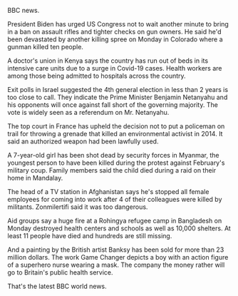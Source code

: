 BBC news.

President Biden has urged US Congress not to wait another minute to bring in a ban on assault rifles and tighter checks on gun owners. He said he'd been devastated by another killing spree on Monday in Colorado where a gunman killed ten people.

A doctor's union in Kenya says the country has run out of beds in its intensive care units due to a surge in Covid-19 cases. Health workers are among those being admitted to hospitals across the country.

Exit polls in Israel suggested the 4th general election in less than 2 years is too close to call. They indicate the Prime Minister Benjamin Netanyahu and his opponents will once against fall short of the governing majority. The vote is widely seen as a referendum on Mr. Netanyahu.

The top court in France has upheld the decision not to put a policeman on trail for throwing a grenade that killed an environmental activist in 2014. It said an authorized weapon had been lawfully used. 

A 7-year-old girl has been shot dead by security forces in Myanmar, the youngest person to have been killed during the protest against February's military coup. Family members said the child died during a raid on their home in Mandalay.

The head of a TV station in Afghanistan says he's stopped all female employees for coming into work after 4 of their colleagues were killed by militants. Zonmilertifi said it was too dangerous. 

Aid groups say a huge fire at a Rohingya refugee camp in Bangladesh on Monday destroyed health centers and schools as well as 10,000 shelters. At least 11 people have died and hundreds are still missing.    

And a painting by the British artist Banksy has been sold for more than 23 million dollars. The work Game Changer depicts a boy with an action figure of a superhero nurse wearing a mask. The company the money rather will go to Britain's public health service.

That's the latest BBC world news.

